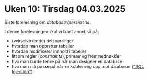 # Uken 10: Tirsdag 04.03.2025

Siste forelesning om _databaser/persistens_.

I denne forelesningen skal vi blant annet så på:
- (vekselvirkende) delspørringer
- hvordan man oppretter tabeller
- hvordan modifiserer innhold i tabeller 
- litt om regler (_constraints_), primær og fremmednøkkler
- hva man burde tenke på når man designer en database 
- hva man må passe på når en kobler seg opp mot databaser (["SQL Injection"](./injections.py))

